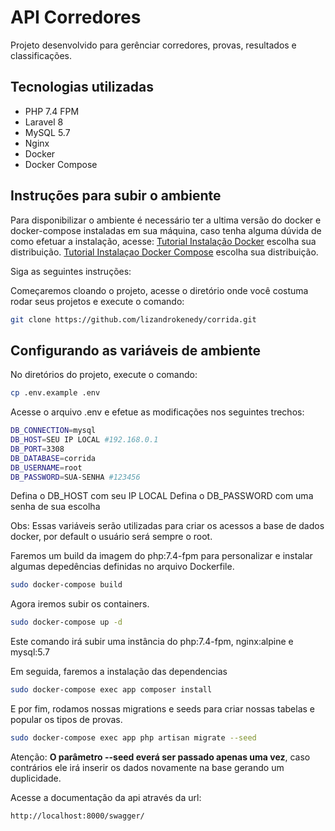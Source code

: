 # API Corredores

Projeto desenvolvido para gerênciar corredores, provas, resultados e classificações.

## Tecnologias utilizadas

- PHP 7.4 FPM
- Laravel 8
- MySQL 5.7
- Nginx
- Docker
- Docker Compose

## Instruções para subir o ambiente

Para disponibilizar o ambiente é necessário ter a ultima versão do docker e docker-compose instaladas em sua máquina, caso tenha alguma dúvida de como efetuar a instalação, acesse:
[Tutorial Instalação Docker](https://docs.docker.com/engine/install/) escolha sua distribuição.
[Tutorial Instalaçao Docker Compose](https://docs.docker.com/compose/install/) escolha sua distribuição.

Siga as seguintes instruções:

Começaremos cloando o projeto, acesse o diretório onde você costuma rodar seus projetos e execute o comando:

```bash
git clone https://github.com/lizandrokenedy/corrida.git
```

## Configurando as variáveis de ambiente

No diretórios do projeto, execute o comando:

```bash
cp .env.example .env
```

Acesse o arquivo .env e efetue as modificações nos seguintes trechos:

```bash
DB_CONNECTION=mysql
DB_HOST=SEU IP LOCAL #192.168.0.1
DB_PORT=3308
DB_DATABASE=corrida
DB_USERNAME=root
DB_PASSWORD=SUA-SENHA #123456
```

Defina o DB_HOST com seu IP LOCAL
Defina o DB_PASSWORD com uma senha de sua escolha

Obs: Essas variáveis serão utilizadas para criar os acessos a base de dados docker, por default o usuário será sempre o root.

Faremos um build da imagem do php:7.4-fpm para personalizar e instalar algumas depedências definidas no arquivo Dockerfile.

```bash
sudo docker-compose build
```

Agora iremos subir os containers.

```bash
sudo docker-compose up -d
```

Este comando irá subir uma instância do php:7.4-fpm, nginx:alpine e mysql:5.7

Em seguida, faremos a instalação das dependencias

```bash
sudo docker-compose exec app composer install
```

E por fim, rodamos nossas migrations e seeds para criar nossas tabelas e popular os tipos de provas.

```bash
sudo docker-compose exec app php artisan migrate --seed
```

Atenção: **O parâmetro --seed everá ser passado apenas uma vez**, caso contrários ele irá inserir os dados novamente na base gerando um duplicidade.

Acesse a documentação da api através da url:

```text
http://localhost:8000/swagger/
```

